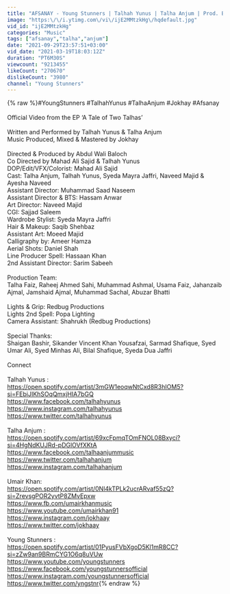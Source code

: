 ```yaml
---
title: "AFSANAY - Young Stunners | Talhah Yunus | Talha Anjum | Prod. By Jokhay (Official Music Video)"
image: "https:\/\/i.ytimg.com\/vi\/ijE2MMtzkHg\/hqdefault.jpg"
vid_id: "ijE2MMtzkHg"
categories: "Music"
tags: ["afsanay","talha","anjum"]
date: "2021-09-29T23:57:51+03:00"
vid_date: "2021-03-19T18:03:12Z"
duration: "PT6M30S"
viewcount: "9213455"
likeCount: "270670"
dislikeCount: "3980"
channel: "Young Stunners"
---
```

{% raw %}#YoungStunners​ #TalhahYunus​ #TalhaAnjum​ #Jokhay​ #Afsanay​ <br /><br />Official Video from the EP ‘A Tale of Two Talhas’<br /><br />Written and Performed by Talhah Yunus &amp; Talha Anjum<br />Music Produced, Mixed &amp; Mastered by Jokhay <br /><br />Directed &amp; Produced by Abdul Wali Baloch<br />Co Directed by Mahad Ali Sajid &amp; Talhah Yunus<br />DOP/Edit/VFX/Colorist: Mahad Ali Sajid<br />Cast: Talha Anjum, Talhah Yunus, Syeda Mayra Jaffri, Naveed Majid &amp; Ayesha Naveed<br />Assistant Director: Muhammad Saad Naseem<br />Assistant Director &amp; BTS: Hassam Anwar<br />Art Director: Naveed Majid<br />CGI: Sajjad Saleem<br />Wardrobe Stylist: Syeda Mayra Jaffri<br />Hair &amp; Makeup: Saqib Shehbaz<br />Assistant Art: Moeed Majid<br />Calligraphy by: Ameer Hamza<br />Aerial Shots: Daniel Shah<br />Line Producer Spell: Hassaan Khan<br />2nd Assistant Director: Sarim Sabeeh<br /><br />Production Team:<br />Talha Faiz, Raheej Ahmed Sahi, Muhammad Ashmal, Usama Faiz, Jahanzaib Ajmal, Jamshaid Ajmal, Muhammad Sachal, Abuzar Bhatti<br /><br />Lights &amp; Grip: Redbug Productions <br />Lights 2nd Spell: Popa Lighting <br />Camera Assistant: Shahrukh (Redbug Productions)<br /><br />Special Thanks:<br />Shaigan Bashir, Sikander Vincent Khan Yousafzai, Sarmad Shafique, Syed Umar Ali, Syed Minhas Ali, Bilal Shafique, Syeda Dua Jaffri <br /><br />Connect<br /><br />Talhah Yunus : <br /><a rel="nofollow" target="blank" href="https://open.spotify.com/artist/3mGW1eoqwNtCxd8R3hIOM5?si=FEbiJIKhSOqQmxjHIA7bGQ">https://open.spotify.com/artist/3mGW1eoqwNtCxd8R3hIOM5?si=FEbiJIKhSOqQmxjHIA7bGQ</a><br /><a rel="nofollow" target="blank" href="https://www.facebook.com/talhahyunus​">https://www.facebook.com/talhahyunus​</a><br /><a rel="nofollow" target="blank" href="https://www.instagram.com/talhahyunus​">https://www.instagram.com/talhahyunus​</a><br /><a rel="nofollow" target="blank" href="https://www.twitter.com/talhahyunus​">https://www.twitter.com/talhahyunus​</a><br /><br />Talha Anjum : <br /><a rel="nofollow" target="blank" href="https://open.spotify.com/artist/69xcFpmqTOmFNOL08Bxyci?si=4HgNdKUJRd-pDGlOVfXKtA">https://open.spotify.com/artist/69xcFpmqTOmFNOL08Bxyci?si=4HgNdKUJRd-pDGlOVfXKtA</a><br /><a rel="nofollow" target="blank" href="https://www.facebook.com/talhaanjummusic​">https://www.facebook.com/talhaanjummusic​</a><br /><a rel="nofollow" target="blank" href="https://www.twitter.com/talhahanjum​">https://www.twitter.com/talhahanjum​</a><br /><a rel="nofollow" target="blank" href="https://www.instagram.com/talhahanjum​">https://www.instagram.com/talhahanjum​</a><br /><br />Umair Khan:<br /><a rel="nofollow" target="blank" href="https://open.spotify.com/artist/0Nl4kTPLk2ucrARvaf55zQ?si=ZrevsgPOR2yvtP8ZMvEpxw">https://open.spotify.com/artist/0Nl4kTPLk2ucrARvaf55zQ?si=ZrevsgPOR2yvtP8ZMvEpxw</a><br /><a rel="nofollow" target="blank" href="https://www.fb.com/umairkhanmusic​">https://www.fb.com/umairkhanmusic​</a><br /><a rel="nofollow" target="blank" href="https://www.youtube.com/umairkhan91​">https://www.youtube.com/umairkhan91​</a><br /><a rel="nofollow" target="blank" href="https://www.instagram.com/jokhaay​">https://www.instagram.com/jokhaay​</a><br /><a rel="nofollow" target="blank" href="https://www.twitter.com/jokhaay​">https://www.twitter.com/jokhaay​</a><br /><br />Young Stunners : <br /><a rel="nofollow" target="blank" href="https://open.spotify.com/artist/01PyusFVbXgoD5Kl1mR8CC?si=zZw9an9BRmCYG1O6q8uVUw">https://open.spotify.com/artist/01PyusFVbXgoD5Kl1mR8CC?si=zZw9an9BRmCYG1O6q8uVUw</a><br /><a rel="nofollow" target="blank" href="https://www.youtube.com/youngstunners​">https://www.youtube.com/youngstunners​</a><br /><a rel="nofollow" target="blank" href="https://www.facebook.com/youngstunnersofficial">https://www.facebook.com/youngstunnersofficial</a><br /><a rel="nofollow" target="blank" href="https://www.instagram.com/youngstunne​rsofficial">https://www.instagram.com/youngstunne​rsofficial</a><br /><a rel="nofollow" target="blank" href="https://www.twitter.com/yngstnr">https://www.twitter.com/yngstnr</a>{% endraw %}
